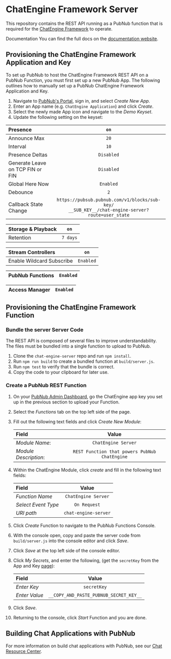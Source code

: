 # ChatEngine Framework Server

This repository contains the REST API running as a PubNub function that is required for
the [ChatEngine Framework](https://github.com/pubnub/chat-engine/) to operate.

Documentation
You can find the full docs on the [documentation website](https://pubnub.github.io/chat-engine-server/).

## Provisioning the ChatEngine Framework Application and Key

To set up PubNub to host the ChatEngine Framework REST API on a PubNub Function, you must first set up a new PubNub App.
The following outlines how to manually set up a PubNub ChatEngine Framework Application and Key.

1. Navigate to [PubNub's Portal](https://dashboard.pubnub.com/), sign in, and select _Create New App_.
1. Enter an App name (e.g. `ChatEngine Application`) and click _Create_.
1. Select the newly made App icon and navigate to the _Demo Keyset_.
1. Update the following setting on the keyset:

| **Presence**                     |                                                 `on`                                                  |
| :------------------------------- | :---------------------------------------------------------------------------------------------------: |
| Announce Max                     |                                                 `20`                                                  |
| Interval                         |                                                 `10`                                                  |
| Presence Deltas                  |                                              `Disabled`                                               |
| Generate Leave on TCP FIN or FIN |                                              `Disabled`                                               |
| Global Here Now                  |                                               `Enabled`                                               |
| Debounce                         |                                                  `2`                                                  |
| Callback State Change            | `https://pubsub.pubnub.com/v1/blocks/sub-key/` <br> `__SUB_KEY__/chat-engine-server?route=user_state` |

| **Storage & Playback** |   `on`   |
| :--------------------- | :------: |
| Retention              | `7 days` |

| **Stream Controllers**    |   `on`    |
| :------------------------ | :-------: |
| Enable Wildcard Subscribe | `Enabled` |

| **PubNub Functions** | `Enabled` |
| :------------------- | :-------: |


| **Access Manager** | `Enabled` |
| :----------------- | :-------: |


## Provisioning the ChatEngine Framework Function

### Bundle the server Server Code

The REST API is composed of several files to improve understandability. The files
must be bundled into a single function to upload to PubNub.

1. Clone the `chat-engine-server` repo and run `npm install`.
1. Run `npm run build` to create a bundled function at `build/server.js`.
1. Run `npm test` to verify that the bundle is correct.
1. Copy the code to your clipboard for later use.

### Create a PubNub REST Function

1. On your [PubNub Admin Dashboard](https://dashboard.pubnub.com/), go the ChatEngine app key you set up in the previous section to upload your Function.
1. Select the _Functions_ tab on the top left side of the page.
1. Fill out the following text fields and click _Create New Module_:

   | Field                 |                     Value                     |
   | :-------------------- | :-------------------------------------------: |
   | _Module Name_:        |              `ChatEngine Server`              |
   | _Module Description_: | `REST Function that powers PubNub ChatEngine` |

1. Within the ChatEngine Module, click _create_ and fill in the following text fields:

   | Field               |        Value         |
   | :------------------ | :------------------: |
   | _Function Name_     | `ChatEngine Server`  |
   | _Select Event Type_ |     `On Request`     |
   | _URI path_          | `chat-engine-server` |

1. Click _Create_ Function to navigate to the PubNub Functions Console.
1. With the console open, copy and paste the server code from `build/server.js` into the console editor and click _Save_.
1. Click _Save_ at the top left side of the console editor.
1. Click _My Secrets_, and enter the following, (get the `secretKey` from the App and Key [page](admin.pubnub.com)):

   | Field         |                 Value                  |
   | :------------ | :------------------------------------: |
   | _Enter Key_   |              `secretKey`               |
   | _Enter Value_ | `__COPY_AND_PASTE_PUBNUB_SECRET_KEY__` |

1. Click _Save_.
1. Returning to the console, click _Start_ Function and you are done.

## Building Chat Applications with PubNub

For more information on build chat applications with PubNub, see our
[Chat Resource Center](https://www.pubnub.com/developers/chat-resource-center/).
